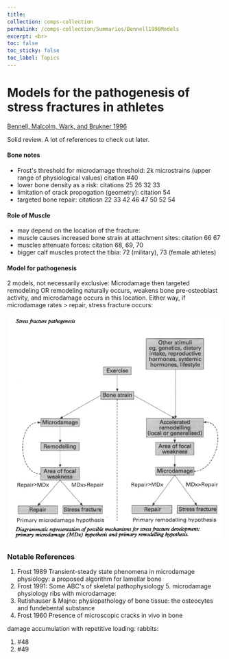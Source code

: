 ```yaml
---
title: 
collection: comps-collection
permalink: /comps-collection/Summaries/Bennell1996Models
excerpt: <br>
toc: false
toc_sticky: false
toc_label: Topics 
---
```

# Models for the pathogenesis of stress fractures in athletes
[Bennell, Malcolm, Wark, and Brukner 1996](../References/Bennell1996Models.pdf)


Solid review. A lot of references to check out later. 

#### Bone notes
- Frost's threshold for microdamage threshold: 2k microstrains (upper range of physiological values) citation \#40
- lower bone density as a risk: citations 25 26 32 33
- limitation of crack propogation (geometry): citation 54
- targeted bone repair: citatiosn 22 33 42 46 47 50 52 54

#### Role of Muscle
- may depend on the location of the fracture:
- muscle causes increased bone strain at attachment sites: citation 66 67
- muscles attenuate forces: citation 68, 69, 70
- bigger calf muscles protect the tibia: 72 (military), 73 (female athletes)

#### Model for pathogenesis
2 models, not necessarily exclusive: Microdamage then targeted remodeling OR remodeling naturally occurs, weakens bone pre-osteoblast activity,
and microdamage occurs in this location. Either way, if microdamage rates > repair, stress fracture occurs:

![](../Images/Bennell1996Models_1.png)

### Notable References
1. Frost 1989 Transient-steady state phenomena in microdamage physiology: a proposed algorithm for lamellar bone
1. Frost 1991: Some ABC's of skeletal pathophysiology 5. microdamage physiology
ribs with microdamage:
1. Rutishauser & Majno: physiopathology of bone tissue: the osteocytes and fundebental substance
1. Frost 1960 Presence of microscopic cracks in vivo in bone

damage accumulation with repetitive loading: rabbits:
1. \#48
1. \#49



